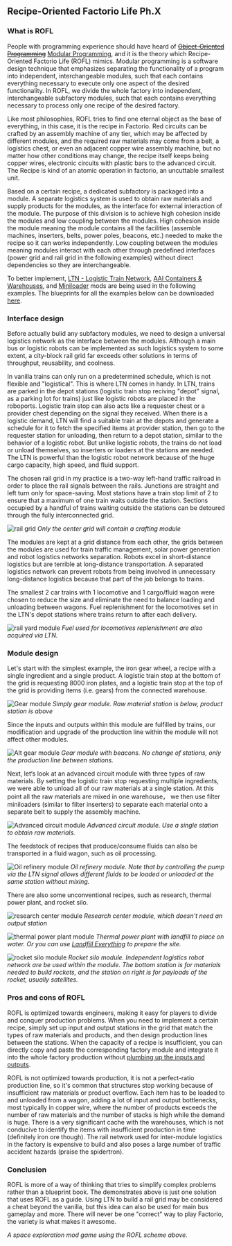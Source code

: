 ## Recipe-Oriented Factorio Life <author>Ph.X</author>

[Ph.X]: <> (TODO: a better introduction)

### What is ROFL

People with programming experience should have heard of ~~[Object-Oriented Programming](https://en.wikipedia.org/wiki/Object-oriented_programming)~~ [Modular Programming](https://en.wikipedia.org/wiki/Modular_programming), and it is the theory which Recipe-Oriented Factorio Life (ROFL) mimics. Modular programming is a software design technique that emphasizes separating the functionality of a program into independent, interchangeable modules, such that each contains everything necessary to execute only one aspect of the desired functionality. In ROFL, we divide the whole factory into independent, interchangeable subfactory modules, such that each contains everything necessary to process only one recipe of the desired factory.

Like most philosophies, ROFL tries to find one eternal object as the base of everything, in this case, it is the recipe in Factorio. Red circuits can be crafted by an assembly machine of any tier, which may be affected by different modules, and the required raw materials may come from a belt, a logistics chest, or even an adjacent copper wire assembly machine, but no matter how other conditions may change, the recipe itself keeps being copper wires, electronic circuits with plastic bars to the advanced circuit. The Recipe is kind of an atomic operation in factorio, an uncuttable smallest unit.

Based on a certain recipe, a dedicated subfactory is packaged into a module. A separate logistics system is used to obtain raw materials and supply products for the modules, as the interface for external interaction of the module. The purpose of this division is to achieve high cohesion inside the modules and low coupling between the modules. High cohesion inside the module meaning the module contains all the facilities (assemble machines, inserters, belts, power poles, beacons, etc.) needed to make the recipe so it can works independently. Low coupling between the modules meaning modules interact with each other through predefined interfaces (power grid and rail grid in the following examples) without direct dependencies so they are interchangeable.

To better implement, [LTN - Logistic Train Network](https://mods.factorio.com/mods/Optera/LogisticTrainNetwork), [AAI Containers & Warehouses](https://mods.factorio.com/mod/aai-containers), and [Miniloader](https://mods.factorio.com/mod/miniloader) mods are being used in the following examples. The blueprints for all the examples below can be downloaded [here](attachment/rofl_example_blueprint.txt).

### Interface design

Before actually bulid any subfactory modules, we need to design a universal logistics network as the interface between the modules. Although a main bus or logistic robots can be implemented as such logistics system to some extent, a city-block rail grid far exceeds other solutions in terms of throughput, reusability, and coolness.

In vanilla trains can only run on a predetermined schedule, which is not flexible and "logistical". This is where LTN comes in handy. In LTN, trains are parked in the depot stations (logistic train stop reciving "depot" signal, as a parking lot for trains) just like logistic robots are placed in the roboports. Logistic train stop can also acts like a requester chest or a provider chest depending on the signal they received. When there is a logistic demand, LTN will find a suitable train at the depots and generate a schedule for it to fetch the specified items at provider station, then go to the requester station for unloading, then return to a depot station, similar to the behavior of a logistic robot. But unlike logistic robots, the trains do not load or unload themselves, so inserters or loaders at the stations are needed. The LTN is powerful than the logistic robot network because of the huge cargo capacity, high speed, and fluid support.

The chosen rail grid in my practice is a two-way left-hand traffic railroad in order to place the rail signals between the rails. Junctions are straight and left turn only for space-saving. Most stations have a train stop limit of 2 to ensure that a maximum of one train waits outside the station. Sections occupied by a handful of trains waiting outside the stations can be detoured through the fully interconnected grid.

![rail grid](figure/rail_grid.jpg)
_Only the center grid will contain a crafting module_

The modules are kept at a grid distance from each other, the grids between the modules are used for train traffic management, solar power generation and robot logistics networks separation. Robots excel in short-distance logistics but are terrible at long-distance transportation. A separated logistics network can prevent robots from being involved in unnecessary long-distance logistics because that part of the job belongs to trains.

The smallest 2 car trains with 1 locomotive and 1 cargo/fluid wagon were chosen to reduce the size and eliminate the need to balance loading and unloading between wagons. Fuel replenishment for the locomotives set in the LTN's depot stations where trains return to after each delivery.

![rail yard module](figure/rail_yard_module.jpg)
_Fuel used for locomotives replenishment are also acquired via LTN._

### Module design

Let's start with the simplest example, the iron gear wheel, a recipe with a single ingredient and a single product. A logistic train stop at the bottom of the grid is requesting 8000 iron plates, and a logistic train stop at the top of the grid is providing items (i.e. gears) from the connected warehouse.

![Gear module](figure/rofl_gear_module.jpg)
_Simply gear module. Raw material station is below, product station is above_

Since the inputs and outputs within this module are fulfilled by trains, our modification and upgrade of the production line within the module will not affect other modules.

![Alt gear module](figure/rofl_gear_module_2.jpg)
_Gear module with beacons. No change of stations, only the production line between stations._

Next, let‘s look at an advanced circuit module with three types of raw materials. By setting the logistic train stop requesting multiple ingredients, we were able to unload all of our raw materials at a single station. At this point all the raw materials are mixed in one warehouse， we then use filter miniloaders (similar to filter inserters) to separate each material onto a separate belt to supply the assembly machine.

![Advanced circuit module](figure/advanced_circuit_module.jpg)
_Advanced circuit module. Use a single station to obtain raw materials._

The feedstock of recipes that produce/consume fluids can also be transported in a fluid wagon, such as oil processing.

![Oil refinery module](figure/oil_refinery_module.jpg)
_Oil refinery module. Note that by controlling the pump via the LTN signal allows different fluids to be loaded or unloaded at the same station without mixing._

There are also some unconventional recipes, such as research, thermal power plant, and rocket silo.

![research center module](figure/research_center_module.jpg)
_Research center module, which doesn't need an output station_

![thermal power plant module](figure/thermal_power_plant_module.jpg)
_Thermal power plant with landfill to place on water. Or you can use [Landfill Everything](https://mods.factorio.com/mod/LandfillEverything) to prepare the site._

![rocket silo module](figure/rocket_silo_module.jpg)
_Rocket silo module. Independent logistics robot network are be used within the module. The bottom station is for materials needed to build rockets, and the station on right is for payloads of the rocket, usually satellites._

### Pros and cons of ROFL

ROFL is optimized towards engineers, making it easy for players to divide and conquer production problems. When you need to implement a certain recipe, simply set up input and output stations in the grid that match the types of raw materials and products, and then design production lines between the stations. When the capacity of a recipe is insufficient, you can directly copy and paste the corresponding factory module and integrate it into the whole factory production without [plumbing up the inputs and outputs](https://alt-f4.blog/ALTF4-22/#the-goal-of-factorio).

ROFL is not optimized towards production, it is not a perfect-ratio production line, so it's common that structures stop working because of insufficient raw materials or product overflow. Each item has to be loaded to and unloaded from a wagon, adding a lot of input and output bottlenecks, most typically in copper wire, where the number of products exceeds the number of raw materials and the number of stacks is high while the demand is huge. There is a very significant cache with the warehouses, which is not conducive to identify the items with insufficient production in time (definitely iron ore though). The rail network used for inter-module logistics in the factory is expensive to build and also poses a large number of traffic accident hazards (praise the spidertron).

### Conclusion

ROFL is more of a way of thinking that tries to simplify complex problems rather than a blueprint book. The demonstrates above is just one solution that uses ROFL as a guide. Using LTN to build a rail grid may be considered a cheat beyond the vanilla, but this idea can also be used for main bus gameplay and more. There will never be one "correct" way to play Factorio, the variety is what makes it awesome.

[Ph.X]: <> (TODO: add map view from save file)
_A space exploration mod game using the ROFL scheme above._

[Ph.X]: <> (TODO: img edit)